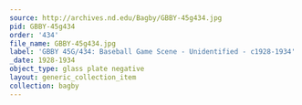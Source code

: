 ```yaml
---
source: http://archives.nd.edu/Bagby/GBBY-45g434.jpg
pid: GBBY-45g434
order: '434'
file_name: GBBY-45g434.jpg
label: 'GBBY 45G/434: Baseball Game Scene - Unidentified - c1928-1934'
_date: 1928-1934
object_type: glass plate negative
layout: generic_collection_item
collection: bagby
---
```

